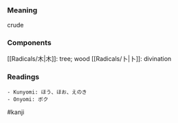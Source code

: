 ### Meaning

crude

### Components

[[Radicals/木|木]]: tree; wood [[Radicals/卜|卜]]: divination

### Readings

```
- Kunyomi: ほう、ほお、えのき
- Onyomi: ボク
```

#kanji
